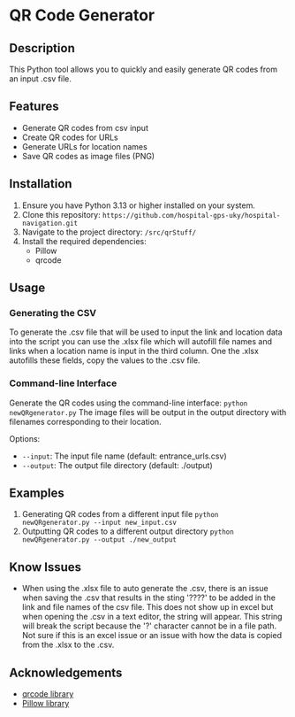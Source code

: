 # QR Code Generator

## Description

This Python tool allows you to quickly and easily generate QR codes from an input .csv file.

## Features

- Generate QR codes from csv input
- Create QR codes for URLs
- Generate URLs for location names
- Save QR codes as image files (PNG)

## Installation

1. Ensure you have Python 3.13 or higher installed on your system.
2. Clone this repository: 
```https://github.com/hospital-gps-uky/hospital-navigation.git```
3. Navigate to the project directory:
```/src/qrStuff/```
4. Install the required dependencies:
    - Pillow
    - qrcode

## Usage

### Generating the CSV

To generate the .csv file that will be used to input the link and location data into the script you can use the .xlsx file which will autofill file names and links when a location name is input in the third column. One the .xlsx autofills these fields, copy the values to the .csv file.

### Command-line Interface

Generate the QR codes using the command-line interface:
```python newQRgenerator.py```
The image files will be output in the output directory with filenames corresponding to their location.

Options:
- `--input`: The input file name (default: entrance_urls.csv)
- `--output`: The output file directory (default: ./output)

## Examples
1. Generating QR codes from a different input file
```python newQRgenerator.py --input new_input.csv ```
2. Outputting QR codes to a different output directory
```python newQRgenerator.py --output ./new_output ```

## Know Issues
- When using the .xlsx file to auto generate the .csv, there is an issue when saving the .csv that results in the sting '????' to be added in the link and file names of the csv file. This does not show up in excel but when opening the .csv in a text editor, the string will appear. This string will break the script because the '?' character cannot be in a file path. Not sure if this is an excel issue or an issue with how the data is copied from the .xlsx to the .csv.

## Acknowledgements

- [qrcode library](https://github.com/lincolnloop/python-qrcode)
- [Pillow library](https://python-pillow.org/)
